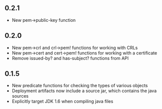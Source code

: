 ## 0.2.1
 * New pem->public-key function

## 0.2.0
 * New pem->crl and crl->pem! functions for working with CRLs
 * New pem->cert and cert->pem! functions for working with a certificate
 * Remove issued-by? and has-subject? functions from API

## 0.1.5
 * New predicate functions for checking the types of various objects
 * Deployment artifacts now include a source jar, which contains the java sources
 * Explicitly target JDK 1.6 when compiling java files
